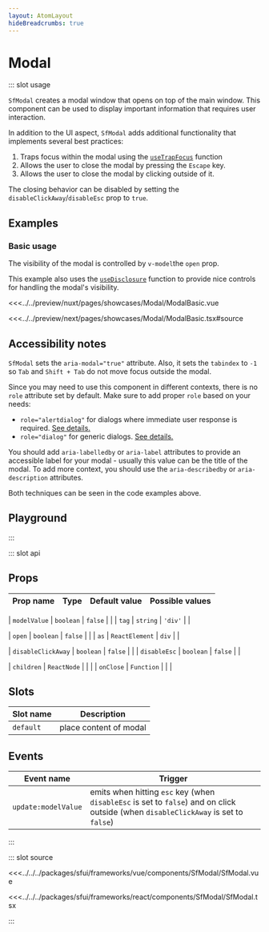 ```yaml
---
layout: AtomLayout
hideBreadcrumbs: true
---
```

# Modal

::: slot usage

`SfModal` creates a modal window that opens on top of the main window. This component can be used to display important information that requires user interaction. 

In addition to the UI aspect, `SfModal` adds additional functionality that implements several best practices:

1. Traps focus within the modal using the [`useTrapFocus`](../hooks/useTrapFocus.html) function 
2. Allows the user to close the modal by pressing the `Escape` key.
3. Allows the user to close the modal by clicking outside of it.

The closing behavior can be disabled by setting the `disableClickAway`/`disableEsc` prop to `true`.

## Examples

### Basic usage

The visibility of the modal is controlled by <!-- vue -->`v-model`<!-- end vue --><!-- react -->the `open` prop<!-- end react -->.

This example also uses the [`useDisclosure`](../hooks/useDisclosure.html) function to provide nice controls for handling the modal's visibility.

<Showcase showcase-name="Modal/ModalBasic" style="min-height:400px">

<!-- vue -->
<<<../../preview/nuxt/pages/showcases/Modal/ModalBasic.vue
<!-- end vue -->
<!-- react -->
<<<../../preview/next/pages/showcases/Modal/ModalBasic.tsx#source
<!-- end react -->

</Showcase>


## Accessibility notes

`SfModal` sets the `aria-modal="true"` attribute. Also, it sets the `tabindex` to `-1` so `Tab` and `Shift + Tab` do not move focus outside the modal.

Since you may need to use this component in different contexts, there is no `role` attribute set by default. Make sure to add proper `role` based on your needs:

- `role="alertdialog"` for dialogs where immediate user response is required. [See details.](https://developer.mozilla.org/en-US/docs/Web/Accessibility/ARIA/Roles/alertdialog_role)
- `role="dialog"` for generic dialogs. [See details.](https://developer.mozilla.org/en-US/docs/Web/Accessibility/ARIA/Roles/dialog_role)

You should add `aria-labelledby` or `aria-label` attributes to provide an accessible label for your modal - usually this value can be the title of the modal. To add more context, you should use the `aria-describedby` or `aria-description` attributes. 

Both techniques can be seen in the code examples above.


## Playground

<Generate style="height: 600px"/>

:::

::: slot api

## Props

| Prop name             | Type                       | Default value | Possible values                        |
|-----------------------|----------------------------|---------------|----------------------------------------|
<!-- vue -->
| `modelValue`            | `boolean`                    | `false`         |                                        |
| `tag`                   | `string`                     | `'div'`         |                                        |
<!-- end vue -->
<!-- react -->
| `open`                  | `boolean`                    | `false`         |                                        |
| `as`                    | `ReactElement`               | `div`         |                                        |
<!-- end react -->
|  `disableClickAway`     | `boolean`                    | `false`        |                                        |
|  `disableEsc`           |  `boolean`                   | `false`        |                                        |
<!-- react -->
|  `children`             |  `ReactNode`                 |               |                                        |
|  `onClose`              |  `Function`                  |               |                                        |
<!-- end react -->
<!-- vue -->

## Slots

| Slot name | Description             |
| --------- | ----------------------- |
| `default`   | place content of modal |

## Events

| Event name        | Trigger                        |
| ----------------- | ------------------------------ |
| `update:modelValue` | emits when hitting `esc` key (when `disableEsc` is set to `false`) and on click outside (when `disableClickAway` is set to `false`) |
<!-- end vue -->
:::

::: slot source
<SourceCode>
<!-- vue -->
<<<../../../packages/sfui/frameworks/vue/components/SfModal/SfModal.vue
<!-- end vue -->
<!-- react -->
<<<../../../packages/sfui/frameworks/react/components/SfModal/SfModal.tsx
<!-- end react -->
</SourceCode>
:::
